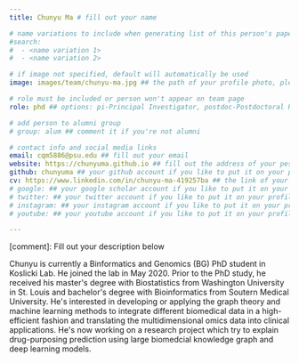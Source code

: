 ```yaml
---
title: Chunyu Ma # fill out your name

# name variations to include when generating list of this person's papers
#search:
#  - <name variation 1>
#  - <name variation 2>

# if image not specified, default will automatically be used
image: images/team/chunyu-ma.jpg ## the path of your profile photo, please put it under 'images/team' and name it as firstname-lastname.jpg

# role must be included or person won't appear on team page
role: phd ## options: pi-Principal Investigator, postdoc-Postdoctoral Researcher, phd-PhD Student, masters-Master's Student, undergrad-Undergraduate Student, highschool-High School Student, programmer-Software Engineer

# add person to alumni group
# group: alum ## comment it if you're not alumni

# contact info and social media links
email: cqm5886@psu.edu ## fill out your email
website: https://chunyuma.github.io ## fill out the address of your pesonal website if you have or your linkedin profile if you like
github: chunyuma ## your github account if you like to put it on your profile
cv: https://www.linkedin.com/in/chunyu-ma-419257ba ## the link of your personal resume
# google: ## your google scholar account if you like to put it on your profile
# twitter: ## your twitter account if you like to put it on your profile
# instagram: ## your instagram account if you like to put it on your profile
# youtube: ## your youtube account if you like to put it on your profile

---
```

[comment]: Fill out your description below 

Chunyu is currently a Binformatics and Genomics (BG) PhD student in Koslicki Lab. He joined the lab in May 2020. Prior to the PhD study, he received his master's degree with Biostatistics from Washington University in St. Louis and bachelor's degree with Bioinformatics from Soutern Medical University. He's interested in developing or applying the graph theory and machine learning methods to integrate different biomedical data in a high-efficient fashion and translating the multidimensional omics data into clinical applications. He's now working on a research project which try to explain drug-purposing prediction using large biomedcial knowledge graph and deep learning models.
